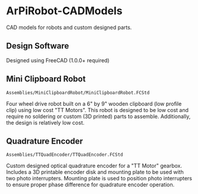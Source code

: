 # ArPiRobot-CADModels

CAD models for robots and custom designed parts.


## Design Software

Designed using FreeCAD (1.0.0+ required)

## Mini Clipboard Robot

`Assemblies/MiniClipboardRobot/MiniClipboardRobot.FCStd`

Four wheel drive robot built on a 6" by 9" wooden clipboard (low profile clip) using low cost "TT Motors". This robot is designed to be low cost and require no soldering or custom (3D printed) parts to assemble. Additionally, the design is relatively low cost. 


## Quadrature Encoder

`Assemblies/TTQuadEncoder/TTQuadEncoder.FCStd`

Custom designed optical quadrature encoder for a "TT Motor" gearbox. Includes a 3D printable encoder disk and mounting plate to be used with two photo interrupters. Mounting plate is used to position photo interrupters to ensure proper phase difference for quadrature encoder operation.
